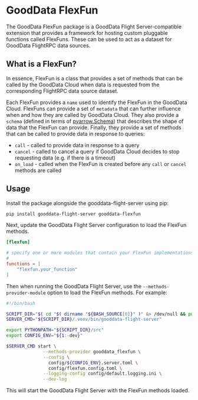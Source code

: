 # GoodData FlexFun

The GoodData FlexFun package is a GoodData Flight Server-compatible extension
that provides a framework for hosting custom pluggable functions called FlexFuns.
These can be used to act as a dataset for GoodData FlightRPC data sources.

## What is a FlexFun?

In essence, FlexFun is a class that provides a set of methods that can be called by the GoodData Cloud when data is
requested from the corresponding FlightRPC data source dataset.

Each FlexFun provides a `name` used to identify the FlexFun in the GoodData Cloud.
FlexFuns can provide a set of `metadata` that can further influence when and how they are called by GoodData Cloud.
They also provide a `schema` (defined in terms
of [pyarrow.Schema](https://arrow.apache.org/docs/python/generated/pyarrow.Schema.html))
that describes the shape of data that the FlexFun can provide.
Finally, they provide a set of methods that can be called to provide data in response to queries:
* `call` - called to provide data in response to a query
* `cancel` - called to cancel a query if GoodData Cloud decides to stop requesting data (e.g. if there is a timeout)
* `on_load` - called when the FlexFun is created before any `call` or `cancel` methods are called

## Usage

Install the package alongside the gooddata-flight-server using pip:

```bash
pip install gooddata-flight-server gooddata-flexfun
```

Next, update the GoodData Flight Server configuration to load the FlexFun methods.

```toml
[flexfun]

# specify one or more modules that contain your FlexFun implementations
#
functions = [
    "flexfun.your_function"
]
```

Then when running the GoodData Flight Server, use the `--methods-provider-module` option to load the FlexFun methods.
For example:

```bash
#!/bin/bash

SCRIPT_DIR="$( cd "$( dirname "${BASH_SOURCE[0]}" )" &> /dev/null && pwd )"
SERVER_CMD="${SCRIPT_DIR}/.venv/bin/gooddata-flight-server"

export PYTHONPATH="${SCRIPT_DIR}/src"
export CONFIG_ENV="${1:-dev}"

$SERVER_CMD start \
              --methods-provider gooddata_flexfun \
              --config \
                config/${CONFIG_ENV}.server.toml \
                config/flexfun.config.toml \
              --logging-config config/default.logging.ini \
              --dev-log
```

This will start the GoodData Flight Server with the FlexFun methods loaded.
